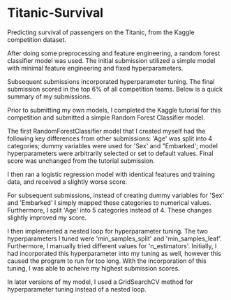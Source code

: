 # Titanic-Survival
Predicting survival of  passengers on the Titanic, from the Kaggle competition dataset.

After doing some preprocessing and feature engineering, a random forest classifier model was used. The initial submission utilized a simple model with minimal feature engineering and fixed hyperparameters.

Subsequent submissions incorporated hyperparameter tuning. The final submission scored in the top 6% of all competition teams. Below is a quick summary of my submissions.

Prior to submitting my own models, I completed the Kaggle tutorial for this competition and submitted a simple Random Forest Classifier model.

The first RandomForestClassifier model that I created myself had the following key differences from other submissions: 'Age' was split into 4 categories; dummy variables were used for 'Sex' and "Embarked'; model hyperparameters were arbitrarily selected or set to default values. Final score was unchanged from the tutorial submission.

I then ran a logistic regression model with identical features and training data, and received a slightly worse score.

For subsequent submissions, instead of creating dummy variables for 'Sex' and 'Embarked' I simply mapped these categories to numerical values. Furthermore, I split 'Age' into 5 categories instead of 4. These changes slightly improved my score.

I then implemented a nested loop for hyperparameter tuning. The two hyperparameters I tuned were 'min_samples_split' and 'min_samples_leaf'. Furthermore, I manually tried different values for 'n_estimators'. Initially, I had incorporated this hyperparameter into my tuning as well, however this caused the program to run for too long. With the incorporation of this tuning, I was able to acheive my highest submission scores.

In later versions of my model, I used a GridSearchCV method for hyperparameter tuning instead of a nested loop.
